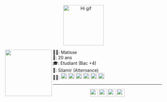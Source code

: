 <div align="center">
    <img src="" width="130px" alt="Hi gif">
<div>
<div>
    <img align="left" src="" width="150">
    <p align="left" height="230px">
        🙋‍♂️: Matisse <br />
        🎂: 20 ans <br />
        🎓: Etudiant (Bac +4) <br />
        💼: Silamir (Alternance)<br />
        👨‍💻: <img src="" alt="" width="20px">
        <img src="" alt="JavaScript" width="20px">
        <img src="" alt="TypeScript" width="20px">
        <img src="" alt="VueJS" width="20px">
        <img src="" alt="Nuxt" width="20px">
        <img src="" alt="PHP" width="20px">
    </p>
</div>
<hr />
<p align="center">
    <a href="https://www.linkedin.com/in/matisse-aubry" alt="LinkedIn"><img src="" width="25px"></a>
    <a href="https://github.com/AMatisse" alt="GitHub"><img src="" width="25px"></a>
    <a href="https://gitlab.com/maubry" alt="GitLab"><img src="" width="25px"></a>
    <a href="https://amatisse.github.io/" alt="Portfolio"><img src="" width="25px"></a>
</p>

<!--
**AMatisse/AMatisse** is a ✨ _special_ ✨ repository because its `README.md` (this file) appears on your GitHub profile.

Here are some ideas to get you started:

- 🔭 I’m currently working on ...
- 🌱 I’m currently learning ...
- 👯 I’m looking to collaborate on ...
- 🤔 I’m looking for help with ...
- 💬 Ask me about ...
- 📫 How to reach me: ...
- 😄 Pronouns: ...
- ⚡ Fun fact: ...
-->
